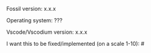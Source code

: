 Fossil version: x.x.x

Operating system: ???

Vscode/Vscodium version: x.x.x

I want this to be fixed/implemented (on a scale 1-10): #
